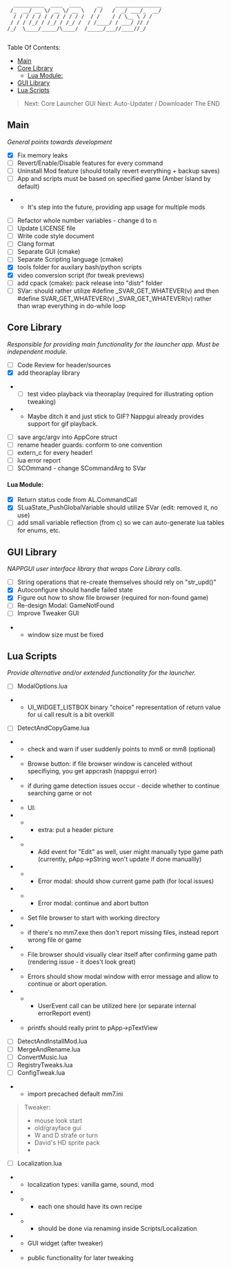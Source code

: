 ```
  __________  ____  ____     __    _______________
 /_  __/ __ \/ __ \/ __ \   / /   /  _/ ___/_  __/
  / / / / / / / / / / / /  / /    / / \__ \ / /   
 / / / /_/ / /_/ / /_/ /  / /____/ / ___/ // /    
/_/  \____/_____/\____/  /_____/___//____//_/     
                                                                                    
```
Table Of Contents:
- [Main](#main)
- [Core Library](#core-library)
    - [Lua Module:](#lua-module)
- [GUI Library](#gui-library)
- [Lua Scripts](#lua-scripts)

> Next:     Core  Launcher GUI
> Next:     Auto-Updater / Downloader
> The END

## Main
*General points towards development*

- [X] Fix memory leaks
- [ ] Revert/Enable/Disable features for every command
- [ ] Uninstall Mod feature (should totally revert everything + backup saves)
- [ ] App and scripts must be based on specified game (Amber Island by default)
- - It's step into the future, providing app usage for multiple mods
- [ ] Refactor whole number variables - change d to n
- [ ] Update LICENSE file
- [ ] Write code style document
- [ ] Clang format
- [ ] Separate GUI  (cmake)
- [ ] Separate Scripting language (cmake)
- [x] tools folder for auxilary bash/python scripts
- [x] video conversion script (for tweak previews)
- [ ] add cpack (cmake): pack release into "distr" folder
- [ ] SVar: should rather utilize #define _SVAR_GET_WHATEVER(v) and then #define SVAR_GET_WHATEVER(v) _SVAR_GET_WHATEVER(v) rather than wrap everything in do-while loop

## Core Library
*Responsible for providing main functionality for the launcher app. Must be independent module.* 

- [ ] Code Review for header/sources
- [X] add theoraplay library
- - [ ] test video playback via theoraplay (required for illustrating option tweaking)
- - Maybe ditch it and just stick to GIF? Nappgui already provides support for gif playback.
- [ ] save argc/argv into AppCore struct
- [ ] rename header guards: conform to one convention
- [ ] extern_c for every header!
- [ ] lua error report
- [ ] SCOmmand - change SCommandArg to SVar
 
#### Lua Module:
- [x] Return status code from AL.CommandCall
- [x] SLuaState_PushGlobalVariable should utilize SVar (edit: removed it, no use)
- [ ] add small variable reflection (from c) so we can auto-generate lua tables for enums, etc.

## GUI Library 
*NAPPGUI user interface library that wraps Core Library calls.* 

- [ ] String operations that re-create themselves should rely on "str_upd()"
- [x] Autoconfigure should handle failed state
- [x] Figure out how to show file browser (required for non-found game)
- [ ] Re-design Modal: GameNotFound
- [ ] Improve Tweaker GUI
- - window size must be fixed

## Lua Scripts
*Provide alternative and/or extended functionality for the launcher.*

- [ ] ModalOptions.lua
- - UI_WIDGET_LISTBOX binary "choice" representation of return value for ui call result is a bit overkill
- [ ] DetectAndCopyGame.lua
- - check and warn if user suddenly points to mm6 or mm8 (optional)
- - Browse button: if file browser window is canceled without specifiying, you get appcrash (nappgui error)
- - if during game detection issues occur - decide whether to continue searching game or not
- - UI:
- - - extra: put a header picture
- - - Add event for "Edit" as well, user might manually type game path (currently, pApp->pString won't update if done manuallly)
- - - Error modal:  should show current game path (for local issues)
- - - Error modal:  continue and abort button
- - Set file browser to start with working directory
- - if there's no mm7.exe then don't report missing files, instead report wrong file or game
- - File browser should visually clear itself after confirming game path (rendering issue - it does't look great)
- - Errors should show modal window with error message and allow to continue or abort operation.
- - - UserEvent call can be utilized here (or separate internal errorReport event)
- - printfs should really print to pApp->pTextView
- [ ] DetectAndInstallMod.lua
- [ ] MergeAndRename.lua
- [ ] ConvertMusic.lua
- [ ] RegistryTweaks.lua
- [ ] ConfigTweak.lua
- - import precached default mm7.ini
> Tweaker: 
> - mouse look start
> - old/grayface gui
> - W and D strafe or turn
> - David's HD sprite pack
> - 
- [ ] Localization.lua
- - localization types: vanilla game, sound, mod
- - - each one should have its own recipe
- - - should be done via renaming inside Scripts/Localization
- - GUI widget (after tweaker)
- - public functionality for later tweaking